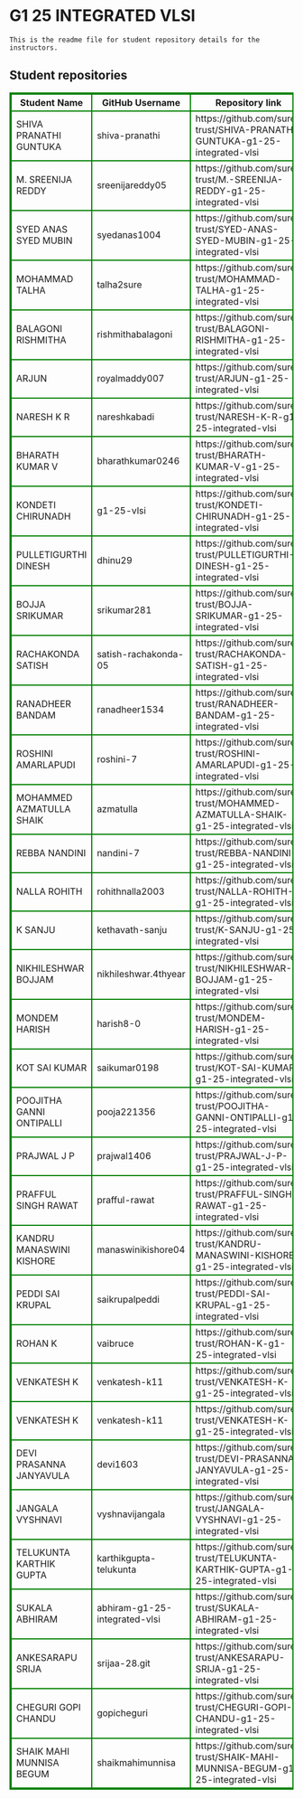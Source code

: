 # G1 25 INTEGRATED VLSI
    This is the readme file for student repository details for the instructors.
## Student repositories 
<table style="border : 2px solid green; width:100%;">
<tr >
<th style="border : 2px solid green;">Student Name</th>
<th style="border : 2px solid green;">GitHub Username</th>
<th style="border : 2px solid green;">Repository link</th>
</tr>
<tr style="border : 2px solid green;">
<td style="border : 2px solid green;">SHIVA PRANATHI GUNTUKA</td> 

<td style="border : 2px solid green;">shiva-pranathi</td> 

<td style="border : 2px solid green;">https://github.com/sure-trust/SHIVA-PRANATHI-GUNTUKA-g1-25-integrated-vlsi</td> 
</tr>

<tr style="border : 2px solid green;">
<td style="border : 2px solid green;">M. SREENIJA REDDY</td> 

<td style="border : 2px solid green;">sreenijareddy05</td> 

<td style="border : 2px solid green;">https://github.com/sure-trust/M.-SREENIJA-REDDY-g1-25-integrated-vlsi</td> 
</tr>

<tr style="border : 2px solid green;">
<td style="border : 2px solid green;">SYED ANAS SYED MUBIN</td> 

<td style="border : 2px solid green;">syedanas1004</td> 

<td style="border : 2px solid green;">https://github.com/sure-trust/SYED-ANAS-SYED-MUBIN-g1-25-integrated-vlsi</td> 
</tr>

<tr style="border : 2px solid green;">
<td style="border : 2px solid green;">MOHAMMAD TALHA</td> 

<td style="border : 2px solid green;">talha2sure</td> 

<td style="border : 2px solid green;">https://github.com/sure-trust/MOHAMMAD-TALHA-g1-25-integrated-vlsi</td> 
</tr>

<tr style="border : 2px solid green;">
<td style="border : 2px solid green;">BALAGONI RISHMITHA</td> 

<td style="border : 2px solid green;">rishmithabalagoni</td> 

<td style="border : 2px solid green;">https://github.com/sure-trust/BALAGONI-RISHMITHA-g1-25-integrated-vlsi</td> 
</tr>

<tr style="border : 2px solid green;">
<td style="border : 2px solid green;">ARJUN</td> 

<td style="border : 2px solid green;">royalmaddy007</td> 

<td style="border : 2px solid green;">https://github.com/sure-trust/ARJUN-g1-25-integrated-vlsi</td> 
</tr>

<tr style="border : 2px solid green;">
<td style="border : 2px solid green;">NARESH K R</td> 

<td style="border : 2px solid green;">nareshkabadi</td> 

<td style="border : 2px solid green;">https://github.com/sure-trust/NARESH-K-R-g1-25-integrated-vlsi</td> 
</tr>

<tr style="border : 2px solid green;">
<td style="border : 2px solid green;">BHARATH KUMAR V</td> 

<td style="border : 2px solid green;">bharathkumar0246</td> 

<td style="border : 2px solid green;">https://github.com/sure-trust/BHARATH-KUMAR-V-g1-25-integrated-vlsi</td> 
</tr>

<tr style="border : 2px solid green;">
<td style="border : 2px solid green;">KONDETI CHIRUNADH</td> 

<td style="border : 2px solid green;">g1-25-vlsi</td> 

<td style="border : 2px solid green;">https://github.com/sure-trust/KONDETI-CHIRUNADH-g1-25-integrated-vlsi</td> 
</tr>

<tr style="border : 2px solid green;">
<td style="border : 2px solid green;">PULLETIGURTHI DINESH</td> 

<td style="border : 2px solid green;">dhinu29</td> 

<td style="border : 2px solid green;">https://github.com/sure-trust/PULLETIGURTHI-DINESH-g1-25-integrated-vlsi</td> 
</tr>

<tr style="border : 2px solid green;">
<td style="border : 2px solid green;">BOJJA SRIKUMAR</td> 

<td style="border : 2px solid green;">srikumar281</td> 

<td style="border : 2px solid green;">https://github.com/sure-trust/BOJJA-SRIKUMAR-g1-25-integrated-vlsi</td> 
</tr>

<tr style="border : 2px solid green;">
<td style="border : 2px solid green;">RACHAKONDA SATISH</td> 

<td style="border : 2px solid green;">satish-rachakonda-05</td> 

<td style="border : 2px solid green;">https://github.com/sure-trust/RACHAKONDA-SATISH-g1-25-integrated-vlsi</td> 
</tr>

<tr style="border : 2px solid green;">
<td style="border : 2px solid green;">RANADHEER BANDAM</td> 

<td style="border : 2px solid green;">ranadheer1534</td> 

<td style="border : 2px solid green;">https://github.com/sure-trust/RANADHEER-BANDAM-g1-25-integrated-vlsi</td> 
</tr>

<tr style="border : 2px solid green;">
<td style="border : 2px solid green;">ROSHINI AMARLAPUDI</td> 

<td style="border : 2px solid green;">roshini-7</td> 

<td style="border : 2px solid green;">https://github.com/sure-trust/ROSHINI-AMARLAPUDI-g1-25-integrated-vlsi</td> 
</tr>

<tr style="border : 2px solid green;">
<td style="border : 2px solid green;">MOHAMMED AZMATULLA SHAIK</td> 

<td style="border : 2px solid green;">azmatulla</td> 

<td style="border : 2px solid green;">https://github.com/sure-trust/MOHAMMED-AZMATULLA-SHAIK-g1-25-integrated-vlsi</td> 
</tr>

<tr style="border : 2px solid green;">
<td style="border : 2px solid green;">REBBA NANDINI</td> 

<td style="border : 2px solid green;">nandini-7</td> 

<td style="border : 2px solid green;">https://github.com/sure-trust/REBBA-NANDINI-g1-25-integrated-vlsi</td> 
</tr>

<tr style="border : 2px solid green;">
<td style="border : 2px solid green;">NALLA ROHITH</td> 

<td style="border : 2px solid green;">rohithnalla2003</td> 

<td style="border : 2px solid green;">https://github.com/sure-trust/NALLA-ROHITH-g1-25-integrated-vlsi</td> 
</tr>

<tr style="border : 2px solid green;">
<td style="border : 2px solid green;">K SANJU</td> 

<td style="border : 2px solid green;">kethavath-sanju</td> 

<td style="border : 2px solid green;">https://github.com/sure-trust/K-SANJU-g1-25-integrated-vlsi</td> 
</tr>

<tr style="border : 2px solid green;">
<td style="border : 2px solid green;">NIKHILESHWAR BOJJAM</td> 

<td style="border : 2px solid green;">nikhileshwar.4thyear</td> 

<td style="border : 2px solid green;">https://github.com/sure-trust/NIKHILESHWAR-BOJJAM-g1-25-integrated-vlsi</td> 
</tr>

<tr style="border : 2px solid green;">
<td style="border : 2px solid green;">MONDEM HARISH</td> 

<td style="border : 2px solid green;">harish8-0</td> 

<td style="border : 2px solid green;">https://github.com/sure-trust/MONDEM-HARISH-g1-25-integrated-vlsi</td> 
</tr>

<tr style="border : 2px solid green;">
<td style="border : 2px solid green;">KOT SAI KUMAR</td> 

<td style="border : 2px solid green;">saikumar0198</td> 

<td style="border : 2px solid green;">https://github.com/sure-trust/KOT-SAI-KUMAR-g1-25-integrated-vlsi</td> 
</tr>

<tr style="border : 2px solid green;">
<td style="border : 2px solid green;">POOJITHA GANNI ONTIPALLI</td> 

<td style="border : 2px solid green;">pooja221356</td> 

<td style="border : 2px solid green;">https://github.com/sure-trust/POOJITHA-GANNI-ONTIPALLI-g1-25-integrated-vlsi</td> 
</tr>

<tr style="border : 2px solid green;">
<td style="border : 2px solid green;">PRAJWAL J P</td> 

<td style="border : 2px solid green;">prajwal1406</td> 

<td style="border : 2px solid green;">https://github.com/sure-trust/PRAJWAL-J-P-g1-25-integrated-vlsi</td> 
</tr>

<tr style="border : 2px solid green;">
<td style="border : 2px solid green;">PRAFFUL SINGH RAWAT</td> 

<td style="border : 2px solid green;">prafful-rawat</td> 

<td style="border : 2px solid green;">https://github.com/sure-trust/PRAFFUL-SINGH-RAWAT-g1-25-integrated-vlsi</td> 
</tr>

<tr style="border : 2px solid green;">
<td style="border : 2px solid green;">KANDRU MANASWINI KISHORE</td> 

<td style="border : 2px solid green;">manaswinikishore04</td> 

<td style="border : 2px solid green;">https://github.com/sure-trust/KANDRU-MANASWINI-KISHORE-g1-25-integrated-vlsi</td> 
</tr>

<tr style="border : 2px solid green;">
<td style="border : 2px solid green;">PEDDI SAI KRUPAL</td> 

<td style="border : 2px solid green;">saikrupalpeddi</td> 

<td style="border : 2px solid green;">https://github.com/sure-trust/PEDDI-SAI-KRUPAL-g1-25-integrated-vlsi</td> 
</tr>

<tr style="border : 2px solid green;">
<td style="border : 2px solid green;">ROHAN K</td> 

<td style="border : 2px solid green;">vaibruce</td> 

<td style="border : 2px solid green;">https://github.com/sure-trust/ROHAN-K-g1-25-integrated-vlsi</td> 
</tr>

<tr style="border : 2px solid green;">
<td style="border : 2px solid green;">VENKATESH K</td> 

<td style="border : 2px solid green;">venkatesh-k11</td> 

<td style="border : 2px solid green;">https://github.com/sure-trust/VENKATESH-K-g1-25-integrated-vlsi</td> 
</tr>

<tr style="border : 2px solid green;">
<td style="border : 2px solid green;">VENKATESH K</td> 

<td style="border : 2px solid green;">venkatesh-k11</td> 

<td style="border : 2px solid green;">https://github.com/sure-trust/VENKATESH-K-g1-25-integrated-vlsi</td> 
</tr>

<tr style="border : 2px solid green;">
<td style="border : 2px solid green;">DEVI PRASANNA JANYAVULA</td> 

<td style="border : 2px solid green;">devi1603</td> 

<td style="border : 2px solid green;">https://github.com/sure-trust/DEVI-PRASANNA-JANYAVULA-g1-25-integrated-vlsi</td> 
</tr>

<tr style="border : 2px solid green;">
<td style="border : 2px solid green;">JANGALA VYSHNAVI</td> 

<td style="border : 2px solid green;">vyshnavijangala</td> 

<td style="border : 2px solid green;">https://github.com/sure-trust/JANGALA-VYSHNAVI-g1-25-integrated-vlsi</td> 
</tr>

<tr style="border : 2px solid green;">
<td style="border : 2px solid green;">TELUKUNTA KARTHIK GUPTA</td> 

<td style="border : 2px solid green;">karthikgupta-telukunta</td> 

<td style="border : 2px solid green;">https://github.com/sure-trust/TELUKUNTA-KARTHIK-GUPTA-g1-25-integrated-vlsi</td> 
</tr>

<tr style="border : 2px solid green;">
<td style="border : 2px solid green;">SUKALA ABHIRAM</td> 

<td style="border : 2px solid green;">abhiram-g1-25-integrated-vlsi</td> 

<td style="border : 2px solid green;">https://github.com/sure-trust/SUKALA-ABHIRAM-g1-25-integrated-vlsi</td> 
</tr>

<tr style="border : 2px solid green;">
<td style="border : 2px solid green;">ANKESARAPU SRIJA</td> 

<td style="border : 2px solid green;">srijaa-28.git</td> 

<td style="border : 2px solid green;">https://github.com/sure-trust/ANKESARAPU-SRIJA-g1-25-integrated-vlsi</td> 
</tr>

<tr style="border : 2px solid green;">
<td style="border : 2px solid green;">CHEGURI GOPI CHANDU</td> 

<td style="border : 2px solid green;">gopicheguri</td> 

<td style="border : 2px solid green;">https://github.com/sure-trust/CHEGURI-GOPI-CHANDU-g1-25-integrated-vlsi</td> 
</tr>

<tr style="border : 2px solid green;">
<td style="border : 2px solid green;">SHAIK MAHI MUNNISA BEGUM</td> 

<td style="border : 2px solid green;">shaikmahimunnisa</td> 

<td style="border : 2px solid green;">https://github.com/sure-trust/SHAIK-MAHI-MUNNISA-BEGUM-g1-25-integrated-vlsi</td> 
</tr>
